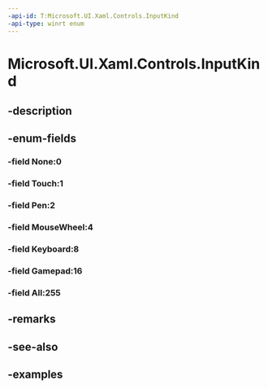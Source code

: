 ```yaml
---
-api-id: T:Microsoft.UI.Xaml.Controls.InputKind
-api-type: winrt enum
---
```


# Microsoft.UI.Xaml.Controls.InputKind

<!--
public enum InputKind
-->


## -description

## -enum-fields

### -field None:0

### -field Touch:1

### -field Pen:2

### -field MouseWheel:4

### -field Keyboard:8

### -field Gamepad:16

### -field All:255

## -remarks

## -see-also

## -examples


